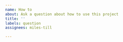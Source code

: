```yaml
---
name: How to
about: Ask a question about how to use this project
title: ''
labels: question
assignees: miles-till

---
```



